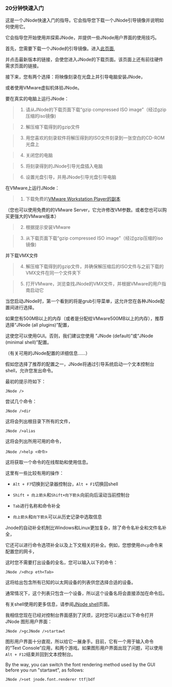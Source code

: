 ### 20分钟快速入门 ###

这是一个JNode快速入门的指导。它会指导您下载一个JNode引导镜像并说明如何使用它。

它会指导您开始使用并探索JNode，并提供一些JNode用户界面的使用技巧。

首先，您需要下载一个JNode的引导镜像。进入[此页面](http://www.jnode.org/taxonomy/term/2),

并点击最新版本的链接，会使您进入JNode的下载页面。该页面上还有前往硬件需求页面的链接。

接下来，您有两个选择：将映像刻录在光盘上并引导电脑安装JNode，

或者使用VMware虚拟机体验JNode。

要在真实的电脑上运行JNode：

> 1. 请从JNode的下载页面下载“gzip compressed ISO image”（经过gzip压缩的iso镜像)

> 2. 解压缩下载得到的gzip文件

> 3. 用您喜欢的刻录软件将解压得到的ISO文件刻录到一张空白的CD-ROM光盘上

> 4. 关闭您的电脑

> 5. 将刻录得到的JNode引导光盘插入电脑

> 6. 设置光盘引导，并用JNode引导光盘引导电脑

在VMware上运行JNode：

> 1. 下载免费的[VMware Workstation Player的副本](https://my.vmware.com/web/vmware/downloads)

 （您也可以使用免费的的VMware Server，它允许修改VM参数。或者您也可以购买更强大的VMware版本）

> 2. 根据提示安装VMware

> 3. 从下载页面下载“gzip compressed ISO image”（经过gzip压缩的iso镜像)

 并下载VMX文件

> 4. 解压缩下载得到的gzip文件，并确保解压缩后的ISO文件与之前下载的VMX文件在同一个文件夹下

> 5. 打开VMware，浏览查找JNode的VMX文件，并根据VMware的用户指南启动它

当您启动JNode时，第一个看到的将是grub引导菜单，这允许您在各种JNode配置间进行选择。

如果您有500MB以上的内存（或者是分配给VMware500MB以上的内存），推荐选择“JNode (all plugins)”配置，

这使您可以使用GUI。否则，我们建议您使用 ”JNode (default)”或“JNode (minimal shell)”配置。

（有关可用的JNode配置的详细信息……）

假如您选择了推荐的配置之一，JNode将通过引导系统启动一个文本控制台shell，允许您发出命令。

最初的提示符如下：

`JNode />`

 尝试几个命令：

 `JNode />dir`

 这将会列出根目录下所有的文件，

 `JNode />alias`

 这将会列出所用可用的命令，

 `JNode />help <命令>`

 这将获取一个命令的在线帮助和使用信息。

 这里有一些比较有用的操作：

* `Alt + F7`切换到记录器控制台，`Alt + F1`切换回shell

* `Shift + 向上箭头`和`Shift+向下箭头`向前向后滚动当前控制台

* `Tab`进行名称和命令补全

* `向上箭头`和`向下箭头`可以从历史记录中选取信息

Jnode的自动补全机制比Windows和Linux更加复杂，除了命令名补全和文件名补全，

它还可以进行命令选项补全以及上下文相关的补全。例如，您想使用`dhcp`命令来配置您的网卡，

这时您不需要打出设备的全名，您可以输入以下的命令：

`JNode />dhcp eth<Tab>`

这将给出包含所有已知的以太网设备的列表供您选择合适的设备。

通常情况下，这个列表只包含一个设备，所以这个设备名将会直接添加在命令后。

有关shell使用的更多信息，请参阅[JNode shell](http://www.jnode.org/node/88)页面。

我相信您现在已经对控制台界面感到了厌烦，这时您可以通过以下命令打开JNode 图形用户界面：  

`JNode />gcJNode />startawt`  

图形用户界面十分直观，所以给它一展身手。目前，它有一个用于输入命令的“Text Console”应用，和两个游戏。如果图形用户界面出现了问题，可以使用`Alt + F12`结束并回到文本控制台。

By the way, you can switch the font rendering method used by the GUI before you run "startawt", as follows:   

`JNode />set jnode.font.renderer ttf|bdf`
